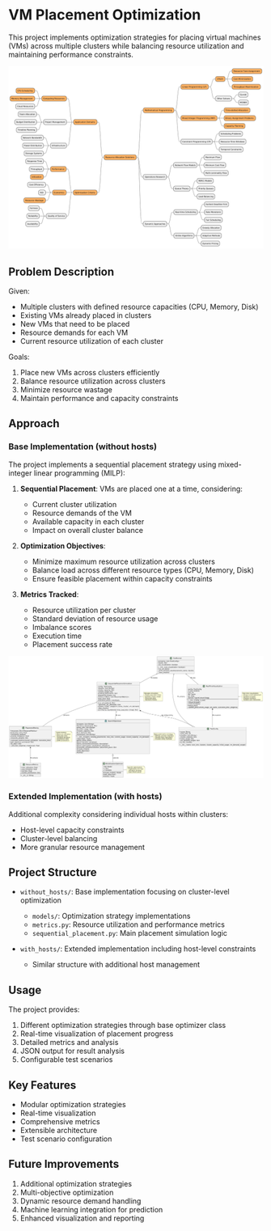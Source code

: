 # VM Placement Optimization

This project implements optimization strategies for placing virtual machines (VMs) across multiple clusters while balancing resource utilization and maintaining performance constraints.

![Optimization](strategies.png)

## Problem Description

Given:
- Multiple clusters with defined resource capacities (CPU, Memory, Disk)
- Existing VMs already placed in clusters
- New VMs that need to be placed
- Resource demands for each VM
- Current resource utilization of each cluster

Goals:
1. Place new VMs across clusters efficiently
2. Balance resource utilization across clusters
3. Minimize resource wastage
4. Maintain performance and capacity constraints

## Approach

### Base Implementation (without hosts)

The project implements a sequential placement strategy using mixed-integer linear programming (MILP):

1. **Sequential Placement**: VMs are placed one at a time, considering:
   - Current cluster utilization
   - Resource demands of the VM
   - Available capacity in each cluster
   - Impact on overall cluster balance

2. **Optimization Objectives**:
   - Minimize maximum resource utilization across clusters
   - Balance load across different resource types (CPU, Memory, Disk)
   - Ensure feasible placement within capacity constraints

3. **Metrics Tracked**:
   - Resource utilization per cluster
   - Standard deviation of resource usage
   - Imbalance scores
   - Execution time
   - Placement success rate

![Optimization Strategies](without_hosts/doc/class_diagram_with_visualization_decouple.png)

### Extended Implementation (with hosts)

Additional complexity considering individual hosts within clusters:
- Host-level capacity constraints
- Cluster-level balancing
- More granular resource management

## Project Structure

- `without_hosts/`: Base implementation focusing on cluster-level optimization
  - `models/`: Optimization strategy implementations
  - `metrics.py`: Resource utilization and performance metrics
  - `sequential_placement.py`: Main placement simulation logic

- `with_hosts/`: Extended implementation including host-level constraints
  - Similar structure with additional host management

## Usage

The project provides:
1. Different optimization strategies through base optimizer class
2. Real-time visualization of placement progress
3. Detailed metrics and analysis
4. JSON output for result analysis
5. Configurable test scenarios

## Key Features

- Modular optimization strategies
- Real-time visualization
- Comprehensive metrics
- Extensible architecture
- Test scenario configuration

## Future Improvements

1. Additional optimization strategies
2. Multi-objective optimization
3. Dynamic resource demand handling
4. Machine learning integration for prediction
5. Enhanced visualization and reporting
